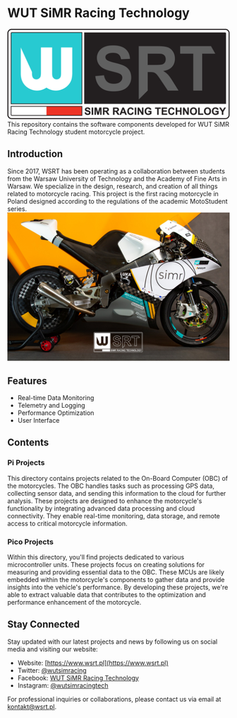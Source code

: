 # WUT SiMR Racing Technology

<img src="assets/wsrt_logo.png" alt="Wutsimr Racing Technology Logo"/>
This repository contains the software components developed for WUT SiMR Racing Technology student motorcycle project.

## Introduction

Since 2017, WSRT has been operating as a collaboration between students from the Warsaw University of Technology and the Academy of Fine Arts in Warsaw.
We specialize in the design, research, and creation of all things related to motorcycle racing. 
This project is the first racing motorcycle in Poland designed according to the regulations of the academic MotoStudent series.
<img src="assets/wsrt_bike.jpeg" alt="Wutsimr Racing Technology Bike"/>

## Features

* Real-time Data Monitoring
* Telemetry and Logging
* Performance Optimization
* User Interface

## Contents 

### Pi Projects
This directory contains projects related to the On-Board Computer (OBC) of the motorcycles. The OBC handles tasks such as processing GPS data, collecting sensor data, and sending this information to the cloud for further analysis.
These projects are designed to enhance the motorcycle's functionality by integrating advanced data processing and cloud connectivity. They enable real-time monitoring, data storage, and remote access to critical motorcycle information.

### Pico Projects
Within this directory, you'll find projects dedicated to various microcontroller units.
These projects focus on creating solutions for measuring and providing essential data to the OBC.
These MCUs are likely embedded within the motorcycle's components to gather data and provide insights into the vehicle's performance. 
By developing these projects, we're able to extract valuable data that contributes to the optimization and performance enhancement of the motorcycle.

## Stay Connected

Stay updated with our latest projects and news by following us on social media and visiting our website:

- Website: [https://www.wsrt.pl](https://www.wsrt.pl)
- Twitter: [@wutsimracing](https://twitter.com/wutsimracing)
- Facebook: [WUT SiMR Racing Technology](https://www.facebook.com/wutsimracing/)
- Instagram: [@wutsimracingtech](https://www.instagram.com/wutsimracingtech/)
  
For professional inquiries or collaborations, please contact us via email at [kontakt@wsrt.pl](mailto:kontakt@wsrt.pl).
